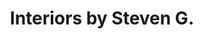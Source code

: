 ---
title: "Interiors by Steven G."
url: /sunny-isles-beach/interiors-by-steven-g/
shop: Raumausstattung
---